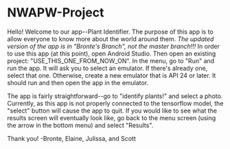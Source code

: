 # NWAPW-Project

Hello! Welcome to our app--Plant Identifier. The purpose of this app is to allow everyone to know more about the world around them. *The updated version of the app is in "Bronte's Branch", not the master branch!!!* In order to use this app (at this point), open Android Studio. Then open an existing project: "USE_THIS_ONE_FROM_NOW_ON". In the menu, go to "Run" and run the app. It will ask you to select an emulator. If there's already one, select that one. Otherwise, create a new emulator that is API 24 or later. It should run and then open the app in the emulator.

The app is fairly straightforward--go to "identify plants!" and select a photo. Currently, as this app is not properly connected to the tensorflow model, the "select" button will cause the app to quit. If you would like to see what the results screen will eventually look like, go back to the menu screen (using the arrow in the bottom menu) and select "Results".

Thank you!
-Bronte, Elaine, Julissa, and Scott
